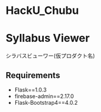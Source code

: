# HackU_Chubu

# Syllabus Viewer
シラバスビューワー(仮プロダクト名)

## Requirements
- Flask==1.0.3
- firebase-admin==2.17.0
- Flask-Bootstrap4==4.0.2
